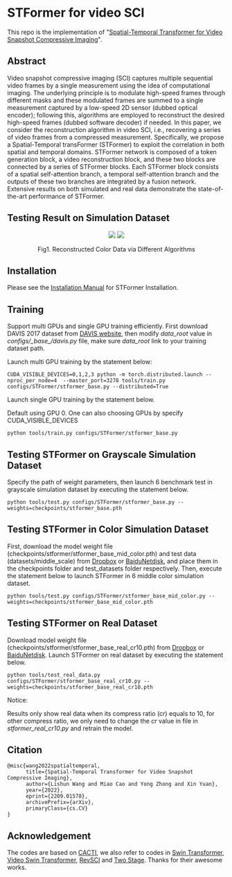 # STFormer for video SCI
This repo is the implementation of "[Spatial-Temporal Transformer for Video Snapshot Compressive Imaging](https://arxiv.org/abs/2209.01578)". 
## Abstract
 Video snapshot compressive imaging (SCI) captures multiple sequential video frames by a single measurement using the idea of computational imaging. The underlying principle is to modulate high-speed frames through different masks and these
modulated frames are summed to a single measurement captured by a low-speed 2D sensor (dubbed optical encoder); following this, algorithms are employed to reconstruct the desired high-speed frames (dubbed software decoder) if needed. In this paper, we consider the reconstruction algorithm in video SCI, i.e., recovering a series of video frames from a compressed measurement. Specifically, we propose a Spatial-Temporal transFormer (STFormer) to exploit the correlation in both spatial and temporal domains. STFormer network is composed of a token generation block, a video reconstruction block, and these two blocks are connected by a series of STFormer blocks. Each STFormer block consists of a spatial self-attention branch, a temporal self-attention branch and the outputs of these two branches are integrated by a fusion network. Extensive results on both simulated and real data demonstrate the state-of-the-art performance of STFormer. 
## Testing Result on Simulation Dataset
<div align="center">
  <img src="docs/gif/Bosphorus.gif" />  
  <img src="docs/gif/ShakeNDry.gif" />  

  Fig1. Reconstructed Color Data via Different Algorithms
</div>

## Installation
Please see the [Installation Manual](docs/install.md) for STFormer Installation. 


## Training 
Support multi GPUs and single GPU training efficiently. First download DAVIS 2017 dataset from [DAVIS website](https://davischallenge.org/), then modify *data_root* value in *configs/\_base_/davis.py* file, make sure *data_root* link to your training dataset path.

Launch multi GPU training by the statement below:

```
CUDA_VISIBLE_DEVICES=0,1,2,3 python -m torch.distributed.launch --nproc_per_node=4  --master_port=3278 tools/train.py configs/STFormer/stformer_base.py --distributed=True
```

Launch single GPU training by the statement below.

Default using GPU 0. One can also choosing GPUs by specify CUDA_VISIBLE_DEVICES

```
python tools/train.py configs/STFormer/stformer_base.py
```

## Testing STFormer on Grayscale Simulation Dataset 
Specify the path of weight parameters, then launch 6 benchmark test in grayscale simulation dataset by executing the statement below.

```
python tools/test.py configs/STFormer/stformer_base.py --weights=checkpoints/stformer_base.pth
```

## Testing STFormer in Color Simulation Dataset 
First, download the model weight file (checkpoints/stformer/stformer_base_mid_color.pth) and test data (datasets/middle_scale) from [Dropbox](https://www.dropbox.com/sh/ig08kyi2kdnjxm1/AAAjskial4ZEQ_9Qp31SEYeda?dl=0) or [BaiduNetdisk](https://pan.baidu.com/s/1wRMBsYoyVFFsEI5-lTPy6w?pwd=d2oi), and place them in the checkpoints folder and test_datasets folder respectively. 
Then, execute the statement below to launch STFormer in 6 middle color simulation dataset. 
```
python tools/test.py configs/STFormer/stformer_base_mid_color.py --weights=checkpoints/stformer_base_mid_color.pth
```

## Testing STFormer on Real Dataset 
Download model weight file (checkpoints/stformer/stformer_base_real_cr10.pth) from [Dropbox](https://www.dropbox.com/sh/ig08kyi2kdnjxm1/AAAjskial4ZEQ_9Qp31SEYeda?dl=0) or [BaiduNetdisk](https://pan.baidu.com/s/1wRMBsYoyVFFsEI5-lTPy6w?pwd=d2oi). 
Launch STFormer on real dataset by executing the statement below.

```
python tools/test_real_data.py configs/STFormer/stformer_base_real_cr10.py --weights=checkpoints/stformer_base_real_cr10.pth

```
Notice:

Results only show real data when its compress ratio (cr) equals to 10, for other compress ratio, we only need to change the *cr* value in file in *stformer_real_cr10.py* and retrain the model.

## Citation
```
@misc{wang2022spatialtemporal,
      title={Spatial-Temporal Transformer for Video Snapshot Compressive Imaging}, 
      author={Lishun Wang and Miao Cao and Yong Zhong and Xin Yuan},
      year={2022},
      eprint={2209.01578},
      archivePrefix={arXiv},
      primaryClass={cs.CV}
}
```
## Acknowledgement
The codes are based on [CACTI](https://github.com/ucaswangls/cacti), 
we also refer to codes in [Swin Transformer](https://github.com/microsoft/Swin-Transformer.git), 
[Video Swin Transformer](https://github.com/SwinTransformer/Video-Swin-Transformer), 
[RevSCI](https://github.com/BoChenGroup/RevSCI-net) 
and [Two Stage](https://arxiv.org/pdf/2201.05810). Thanks for their awesome works.